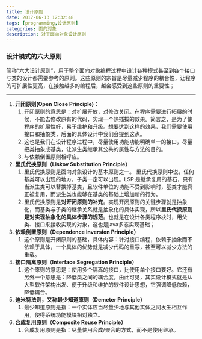 ```yaml
---
title: 设计原则
date: 2017-06-13 12:32:48
tags: [programming,设计原则]
categories: 面向对象
description: 对于面向对象设计原则
---
```

### 设计模式的六大原则 ###
简称“六大设计原则”，用于整个面向对象编程过程中设计各种模式甚至到各个接口与类的设计都需要参考的原则。这些原则的宗旨是尽量减少程序的耦合性，让程序的可扩展性更高，在接触越多的编程后，越会感受到这些原则的重要性；

----------
1. **开闭原则(Open Close Principle)**：
	1. 开闭原则的意思是：对扩展开放，对修改关闭。在程序需要进行拓展的时候，不能去修改原有的代码，实现一个热插拔的效果。简言之，是为了使程序的扩展性好，易于维护和升级。想要达到这样的效果，我们需要使用接口和抽象类，后面的具体设计中我们会提到这点。
	2. 这也是我们在设计程序过程中，尽量使用功能功能明确单一的接口，尽量把类抽象成基类，让派生类继承其公共的属性与方法的目的。
	3. 与依赖倒置原则相呼应。
2. **里氏代换原则（Liskov Substitution Principle）**
	1. 里氏代换原则是面向对象设计的基本原则之一。 里氏代换原则中说，任何基类可以出现的地方，子类一定可以出现。LSP 是继承复用的基石，只有当派生类可以替换掉基类，且软件单位的功能不受到影响时，基类才能真正被复用，而派生类也能够在基类的基础上增加新的行为。
	2. 里氏代换原则是**对开闭原则的补充**。实现开闭原则的关键步骤就是抽象化，而基类与子类的继承关系就是抽象化的具体实现，所以**里氏代换原则是对实现抽象化的具体步骤的规范**。也就是在设计各类程序块时，用父类、接口来接收实现的对象，这也是java多态实现基础；
2. **依赖倒置原则（Dependence Inversion Principle）**
	1. 这个原则是开闭原则的基础，具体内容：针对接口编程，依赖于抽象而不依赖于具体，一个具体的优势就是减少代码的重写，甚至可以减少方法的重载。
1. **接口隔离原则（Interface Segregation Principle）**
	1. 这个原则的意思是：使用多个隔离的接口，比使用单个接口要好。它还有另外一个意思是：降低类之间的耦合度。由此可见，其实设计模式就是从大型软件架构出发、便于升级和维护的软件设计思想，它强调降低依赖，降低耦合。
2. **迪米特法则，又称最少知道原则（Demeter Principle）**
	1. 最少知道原则是指：一个实体应当尽量少地与其他实体之间发生相互作用，使得系统功能模块相对独立。
2. **合成复用原则（Composite Reuse Principle）**
	1. 合成复用原则是指：尽量使用合成/聚合的方式，而不是使用继承。
